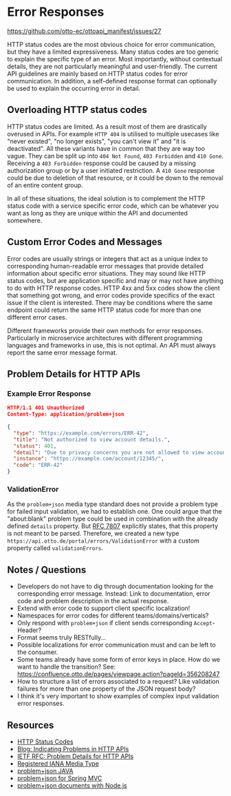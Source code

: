 # Error Responses

<https://github.com/otto-ec/ottoapi_manifest/issues/27>

HTTP status codes are the most obvious choice for error communication, but they have a limited expressiveness. Many status codes are too generic to explain the specific type of an error. Most importantly, without contextual details, they are not particularly meaningful and user-friendly.
The current API guidelines are mainly based on HTTP status codes for error communication. In addition, a self-defined response format can optionally be used to explain the occurring error in detail.

## Overloading HTTP status codes

HTTP status codes are limited. As a result most of them are drastically overused in APIs. For example `HTTP 404` is utilised to multiple usecases like "never existed", "no longer exists", "you can't view it" and "it is deactivated". All these variants have in common that they are way too vague. They can be split up into `404 Not Found`, `403 Forbidden` and `410 Gone`. Receiving a `403 Forbidden` response could be caused by a missing authorization group or by a user initiated restriction. A `410 Gone` response could be due to deletion of that resource, or it could be down to the removal of an entire content group.

In all of these situations, the ideal solution is to complement the HTTP status code with a service specific error code, which can be whatever you want as long as they are unique within the API and documented somewhere.

## Custom Error Codes and Messages

Error codes are usually strings or integers that act as a unique index to corresponding human-readable error messages that provide detailed information about specific error situations.
They may sound like HTTP status codes, but are application specific and may or may not have anything to do with HTTP response codes. HTTP 4xx and 5xx codes show the client that something got wrong, and error codes provide specifics of the exact issue if the client is interested. There may be conditions where the same endpoint could return the same HTTP status code for more than one different error cases.

Different frameworks provide their own methods for error responses. Particularly in microservice architectures with different programming languages and frameworks in use, this is not optimal. An API must always report the same error message format.

## Problem Details for HTTP APIs

### Example Error Response

```json
HTTP/1.1 401 Unauthorized
Content-Type: application/problem+json

{
  "type": "https://example.com/errors/ERR-42",
  "title": "Not authorized to view account details.",
  "status": 401,
  "detail": "Due to privacy concerns you are not allowed to view account details of others.",
  "instance": "https://example.com/account/12345/",
  "code": "ERR-42"
}
```

### ValidationError

As the `problem+json` media type standard does not provide a problem type for failed input validation, we had to establish one.
One could argue that the "about:blank" problem type could be used in combination with the already defined `details` property. But [RFC 7807](https://tools.ietf.org/html/rfc7807) explicitly states, that this property is not meant to be parsed.
Therefore, we created a new type `https://api.otto.de/portal/errors/ValidationError` with a custom property called `validationErrors`.

## Notes / Questions

- Developers do not have to dig through documentation looking for the corresponding error message. Instead: Link to documentation, error code and problem description in the actual response.
- Extend with error code to support client specific localization!
- Namespaces for error codes for different teams/domains/verticals?
- Only respond with `problem+json` if client sends corresponding `Accept`-Header?
- Format seems truly RESTfully...
- Possible localizations for error communication must and can be left to the consumer.
- Some teams already have some form of error keys in place. How do we want to handle the transition? See: <https://confluence.otto.de/pages/viewpage.action?pageId=356208247>
- How to structure a list of errors associated to a request? Like validation failures for more than one property of the JSON request body?
- I think it's very important to show examples of complex input validation error responses.

## Resources

- [HTTP Status Codes](https://httpstatuses.com)
- [Blog: Indicating Problems in HTTP APIs](https://www.mnot.net/blog/2013/05/15/http_problem)
- [IETF RFC: Problem Details for HTTP APIs](https://tools.ietf.org/html/rfc7807)
- [Registered IANA Media Type](https://www.iana.org/assignments/media-types/application/problem+json)
- [problem+json JAVA](https://github.com/zalando/problem)
- [problem+json for Spring MVC](https://github.com/zalando/problem-spring-web)
- [problem+json documents with Node.js](https://www.npmjs.com/package/problem-json)
